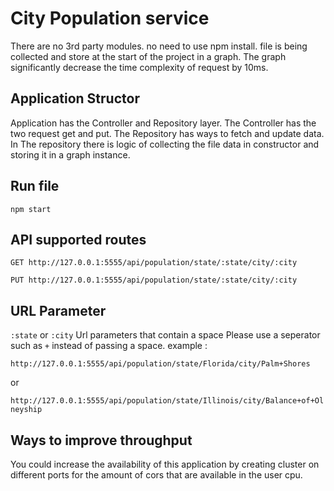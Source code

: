 # City Population service
 There are no 3rd party modules. no need to use npm install. file is being collected and store at the start of the project in a graph. The graph significantly decrease the time complexity of request by 10ms. 

## Application Structor
Application has the Controller and Repository layer. The Controller has the two request get and put. The Repository has ways to fetch and update data. In The repository there is logic of collecting the file data in constructor and storing it in a graph instance.

## Run file
``` npm start ```

## API supported routes

`GET http://127.0.0.1:5555/api/population/state/:state/city/:city`

`PUT http://127.0.0.1:5555/api/population/state/:state/city/:city`

## URL Parameter
```:state``` or  ```:city```
Url parameters that contain a space 
Please use a seperator such as ```+``` instead of passing a space. example : 

```http://127.0.0.1:5555/api/population/state/Florida/city/Palm+Shores```

or

```http://127.0.0.1:5555/api/population/state/Illinois/city/Balance+of+Olneyship```
## Ways to improve throughput
You could increase the availability of this application by creating cluster on different ports for the amount of cors that are available in the user cpu.

